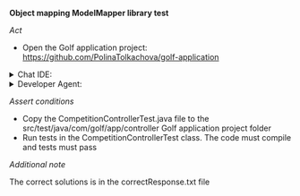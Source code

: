 **Object mapping ModelMapper library test**

*Act*

- Open the Golf application project:
https://github.com/PolinaTolkachova/golf-application

<details>
<summary>Chat IDE:</summary>

- Go to class src/main/java/com/golf/app/controller/CompetitionController.java
- Highlight  _ getCompetitionRounds(@PathVariable("id") Long id) _  and  _ convertToRoundDto _  methods
- Open the chat AI interface and enter:

> Refactor getCompetitionRounds method to apply ModelMapper

- Submit the question
- Replace the methods code with the suggested one
- Add all required imports

</details>

<details>
<summary>Developer Agent:</summary>

- Open the developer agent interface
- Add files to context:
    - src/main/java/com/golf/app/controller/CompetitionController.java
        - + fragment: getCompetitionRounds(@PathVariable("id") Long id) method
        - + fragment: convertToRoundDto method
org.modelmapper.ModelMapper
- Enter task description:

> Refactor getCompetitionRounds method to apply ModelMapper

- Submit the task description and wait implementation plan is generated
- Go to the implementation plan
- Follow the implementation plan steps and modify source code following the instructions

</details>

*Assert conditions*

- Copy the CompetitionControllerTest.java file to the src/test/java/com/golf/app/controller Golf application project folder
- Run tests in the CompetitionControllerTest class. The code must compile and tests must pass

*Additional note*

The correct solutions is in the correctResponse.txt file
